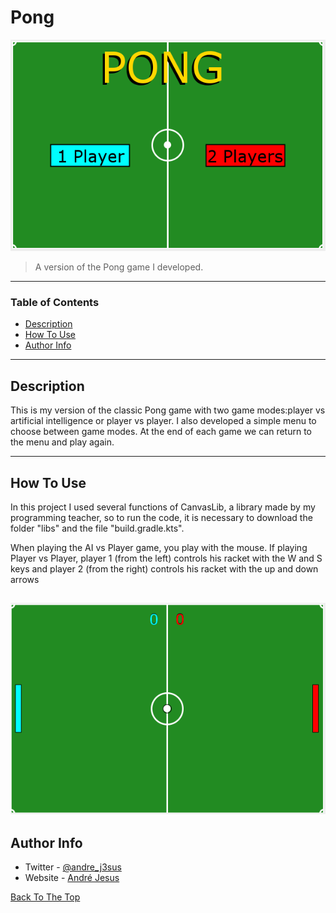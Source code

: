 # Pong

![Menu Image](docs/menu.PNG)

> A version of the Pong game I developed.

---

### Table of Contents

- [Description](#description)
- [How To Use](#how-to-use)
- [Author Info](#author-info)

---

## Description

This is my version of the classic Pong game with two game modes:player vs artificial intelligence or player vs player.
I also developed a simple menu to choose between game modes. At the end of each game we can return to the menu and play again.


---

## How To Use
In this project I used several functions of CanvasLib, a library made by my programming teacher, so to run the code, it is necessary to download the folder "libs" and the file "build.gradle.kts".

When playing the AI vs Player game, you play with the mouse. 
If playing Player vs Player, player 1 (from the left) controls his racket with the W and S keys and player 2 (from the right) controls his racket with the up and down arrows

![DuringGame Image](docs/starting_game.PNG)
---

## Author Info

- Twitter - [@andre_j3sus](https://twitter.com/andre_j3sus)
- Website - [André Jesus](https://sites.google.com/view/andre-jesus/p%C3%A1gina-inicial)

[Back To The Top](#pong)